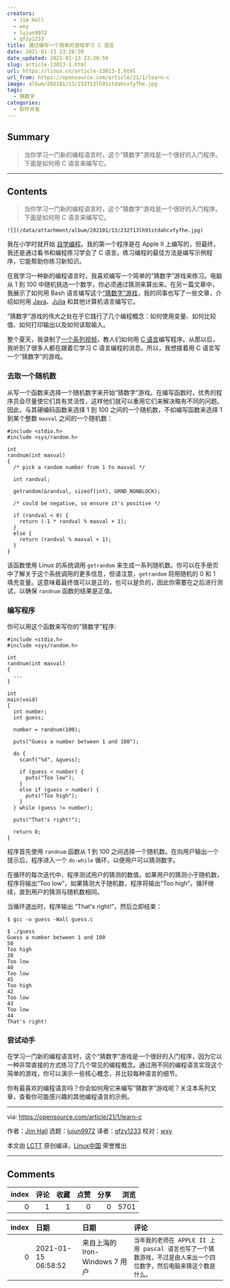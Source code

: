 ```yaml
---
creators:
  - Jim Hall
  - wxy
  - lujun9972
  - qfzy1233
title: 通过编写一个简单的游戏学习 C 语言
date: 2021-01-13 23:28:59
date_updated: 2021-01-13 23:28:59
slug: article-13013-1.html
url: https://linux.cn/article-13013-1.html
url_from: https://opensource.com/article/21/1/learn-c
image: album/202101/13/232713lh91stdahcxfyfhe.jpg
tags:
  - 猜数字
categories:
  - 软件开发
---
```


## Summary

> 当你学习一门新的编程语言时，这个“猜数字”游戏是一个很好的入门程序。下面是如何用 C 语言来编写它。

***

<!-- more -->

## Contents

> 
> 当你学习一门新的编程语言时，这个“猜数字”游戏是一个很好的入门程序。下面是如何用 C 语言来编写它。
> 
> 
> 

`![](/data/attachment/album/202101/13/232713lh91stdahcxfyfhe.jpg)`

我在小学时就开始 [自学编程](https://opensource.com/article/20/8/learn-open-source)。我的第一个程序是在 Apple II 上编写的，但最终，我还是通过看书和编程练习学会了 C 语言。练习编程的最佳方法是编写示例程序，它能帮助你练习新知识。

在我学习一种新的编程语言时，我喜欢编写一个简单的“猜数字”游戏来练习。电脑从 1 到 100 中随机挑选一个数字，你必须通过猜测来算出来。在另一篇文章中，我展示了如何用 Bash 语言编写这个[“猜数字”游戏](https://linux.cn/article-12962-1.html)，我的同事也写了一些文章，介绍如何用 [Java](https://opensource.com/article/20/12/learn-java)、[Julia](https://opensource.com/article/20/12/julia) 和其他计算机语言编写它。

“猜数字”游戏的伟大之处在于它践行了几个编程概念：如何使用变量、如何比较值、如何打印输出以及如何读取输入。

整个夏天，我录制了[一个系列视频](https://opensource.com/article/20/8/teaching-c)，教人们如何用 [C 语言](https://opensource.com/article/20/8/c-programming-cheat-sheet)编写程序。从那以后，我听到了很多人都在跟着它学习 C 语言编程的消息。所以，我想接着用 C 语言写一个“猜数字”的游戏。

### 去取一个随机数

从写一个函数来选择一个随机数字来开始“猜数字”游戏。在编写函数时，优秀的程序员会尽量使它们具有灵活性，这样他们就可以重用它们来解决略有不同的问题。因此，与其硬编码函数来选择 1 到 100 之间的一个随机数，不如编写函数来选择 1 到某个整数 `maxval` 之间的一个随机数：

```shell
#include <stdio.h>
#include <sys/random.h>

int
randnum(int maxval)
{
  /* pick a random number from 1 to maxval */

  int randval;

  getrandom(&randval, sizeof(int), GRND_NONBLOCK);

  /* could be negative, so ensure it's positive */

  if (randval < 0) {
    return (-1 * randval % maxval + 1);
  }
  else {
    return (randval % maxval + 1);
  }
}
```

该函数使用 Linux 的系统调用 `getrandom` 来生成一系列随机数。你可以在手册页中了解关于这个系统调用的更多信息，但请注意，`getrandom` 将用随机的 0 和 1 填充变量。这意味着最终值可以是正的，也可以是负的，因此你需要在之后进行测试，以确保 `randnum` 函数的结果是正值。

### 编写程序

你可以用这个函数来写你的“猜数字”程序:

```shell
#include <stdio.h>
#include <sys/random.h>
 
int
randnum(int maxval)
{
  ...
}

int
main(void)
{
  int number;
  int guess;

  number = randnum(100);

  puts("Guess a number between 1 and 100");

  do {
    scanf("%d", &guess);

    if (guess < number) {
      puts("Too low");
    }
    else if (guess > number) {
      puts("Too high");
    }
  } while (guess != number);

  puts("That's right!");

  return 0;
}
```

程序首先使用 `randnum` 函数从 1 到 100 之间选择一个随机数。在向用户输出一个提示后，程序进入一个 `do-while` 循环，以便用户可以猜测数字。

在循环的每次迭代中，程序测试用户的猜测的数值。如果用户的猜测小于随机数，程序将输出“Too low”，如果猜测大于随机数，程序将输出“Too high”。循环继续，直到用户的猜测与随机数相同。

当循环退出时，程序输出 “That's right!”，然后立即结束：

```shell
$ gcc -o guess -Wall guess.c

$ ./guess
Guess a number between 1 and 100
50
Too high
30
Too low
40
Too low
45
Too high
42
Too low
43
Too low
44
That's right!
```

### 尝试动手

在学习一门新的编程语言时，这个“猜数字”游戏是一个很好的入门程序，因为它以一种非常直接的方式练习了几个常见的编程概念。通过用不同的编程语言实现这个简单的游戏，你可以演示一些核心概念，并比较每种语言的细节。

你有最喜欢的编程语言吗？你会如何用它来编写“猜数字”游戏呢？关注本系列文章，查看你可能感兴趣的其他编程语言的示例。

---

via: <https://opensource.com/article/21/1/learn-c>

作者：[Jim Hall](https://opensource.com/users/jim-hall) 选题：[lujun9972](https://github.com/lujun9972) 译者：[qfzy1233](https://github.com/qfzy1233) 校对：[wxy](https://github.com/wxy)

本文由 [LCTT](https://github.com/LCTT/TranslateProject) 原创编译，[Linux中国](https://linux.cn/) 荣誉推出

***

## Comments


|   index |   评论 |   收藏 |   点赞 |   分享 |   浏览 |
|--------:|-------:|-------:|-------:|-------:|-------:|
|       0 |      1 |      1 |      0 |      0 |   5701 |

|   index | 日期                | 日期                           | 评论                                                                                                                 |
|--------:|:--------------------|:-------------------------------|:---------------------------------------------------------------------------------------------------------------------|
|       0 | 2021-01-15 06:58:52 | 来自上海的 Iron-Windows 7 用户 | `当年我的老师在 APPLE II 上用 pascal 语言也写了一个猜数游戏，不过是由人来出一个四位数字，然后电脑来猜这个数是什么。` |

